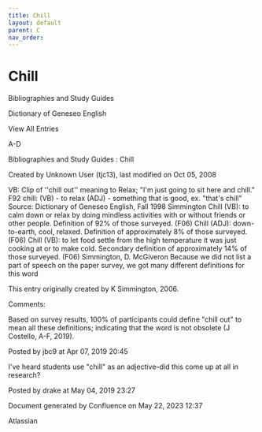 ```yaml
---
title: Chill
layout: default
parent: C
nav_order:
---
```


# Chill

Bibliographies and Study Guides

Dictionary of Geneseo English

View All Entries

A-D

Bibliographies and Study Guides : Chill

Created by  Unknown User (tjc13), last modified on Oct 05, 2008

VB: Clip of ''chill out'' meaning to Relax; &quot;I'm just going to sit here and chill.&quot; F92 chill: (VB) - to relax (ADJ) - something that is good, ex. &quot;that's chill&quot; Source: Dictionary of Geneseo English, Fall 1998 Simmington Chill (VB): to calm down or relax by doing mindless activities with or without friends or other people. Definition of 92% of those surveyed. (F06) Chill (ADJ): down-to-earth, cool, relaxed. Definition of approximately 8% of those surveyed. (F06) Chill (VB): to let food settle from the high temperature it was just cooking at or to make cold. Secondary definition of approximately 14% of those surveyed. (F06) Simmington, D. McGiveron Because we did not list a part of speech on the paper survey, we got many different definitions for this word

This entry originally created by K Simmington, 2006.

Comments:

Based on survey results, 100% of participants could define &quot;chill out&quot; to mean all these definitions; indicating that the word is not obsolete (J Costello, A-F, 2019).

Posted by jbc9 at Apr 07, 2019 20:45

I've heard students use &quot;chill&quot; as an adjective–did this come up at all in research?

Posted by drake at May 04, 2019 23:27

Document generated by Confluence on May 22, 2023 12:37

Atlassian
